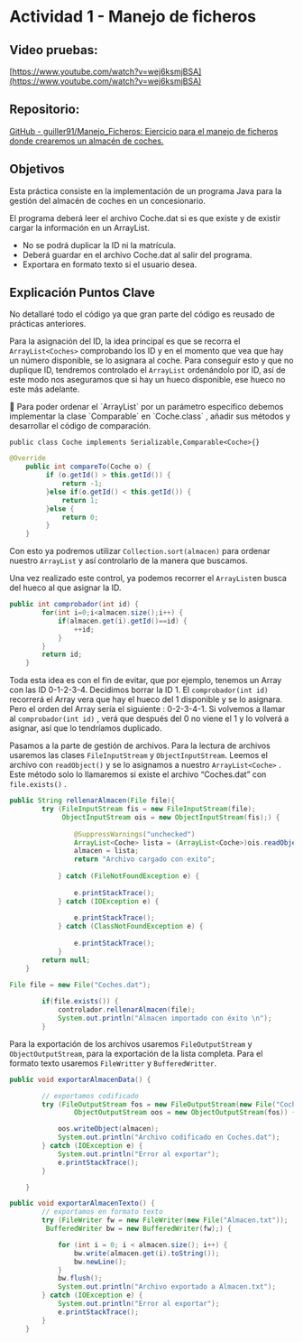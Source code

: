 # Actividad 1 - Manejo de ficheros

## Video pruebas:

[https://www.youtube.com/watch?v=wej6ksmjBSA](https://www.youtube.com/watch?v=wej6ksmjBSA)

## Repositorio:

[GitHub - guiller91/Manejo_Ficheros: Ejercicio para el manejo de ficheros donde crearemos un almacén de coches.](https://github.com/guiller91/Manejo_Ficheros)

## Objetivos

Esta práctica consiste en la implementación de un programa Java para la gestión del almacén de coches en un concesionario.

El programa deberá leer el archivo Coche.dat si es que existe y de existir cargar la información en un ArrayList.

- No se podrá duplicar la ID ni la matrícula.
- Deberá guardar en el archivo Coche.dat al salir del programa.
- Exportara en formato texto si el usuario desea.

## Explicación Puntos Clave

No detallaré todo el código ya que gran parte del código es reusado de prácticas anteriores.

Para la asignación del ID, la idea principal es que se recorra el `ArrayList<Coches>` comprobando los ID y en el momento que vea que hay un número disponible, se lo asignara al coche. Para conseguir esto y que no duplique ID, tendremos controlado el `ArrayList` ordenándolo por ID, así de este modo nos aseguramos que si hay un hueco disponible, ese hueco no este más adelante.

<aside>
🚨 Para poder ordenar el `ArrayList` por un parámetro especifico debemos implementar la clase `Comparable` en `Coche.class` , añadir sus métodos y desarrollar el código de comparación.

</aside>

`public class Coche implements Serializable,Comparable<Coche>{}`

```java
@Override
	public int compareTo(Coche o) {
		 if (o.getId() > this.getId()) {
			 return -1;
		 }else if(o.getId() < this.getId()) {
			 return 1;
		 }else {
			 return 0;
		 }		  
	}
```

Con esto ya podremos utilizar `Collection.sort(almacen)` para ordenar nuestro `ArrayList` y así controlarlo de la manera que buscamos.

Una vez realizado este control, ya podemos recorrer el `ArrayList`en busca del hueco al que asignar la ID.

```java
public int comprobador(int id) {
		for(int i=0;i<almacen.size();i++) {
			if(almacen.get(i).getId()==id) {
				++id;
			}
		}
		return id;	
	}
```

Toda esta idea es con el fin de evitar, que por ejemplo, tenemos un Array con las ID 0-1-2-3-4. Decidimos borrar la ID 1. El `comprobador(int id)` recorrerá el Array vera que hay el hueco del 1 disponible y se lo asignara. Pero el orden del Array sería el siguiente : 0-2-3-4-1. Si volvemos a llamar al `comprobador(int id)` , verá que después del 0 no viene el 1 y lo volverá a asignar, así que lo tendríamos duplicado.

Pasamos a la parte de gestión de archivos. Para la lectura de archivos usaremos las clases `FileInputStream` y `ObjectInputStream`. Leemos el archivo con `readObject()` y se lo asignamos a nuestro `ArrayList<Coche>` . Este método solo lo llamaremos si existe el archivo “Coches.dat” con `file.exists()` .

```java
public String rellenarAlmacen(File file){
		try (FileInputStream fis = new FileInputStream(file);
			 ObjectInputStream ois = new ObjectInputStream(fis);) {
								
				@SuppressWarnings("unchecked")
				ArrayList<Coche> lista = (ArrayList<Coche>)ois.readObject();
				almacen = lista;
				return "Archivo cargado con exito";				
				
			} catch (FileNotFoundException e) {
				
				e.printStackTrace();
			} catch (IOException e) {
				
				e.printStackTrace();
			} catch (ClassNotFoundException e) {
				
				e.printStackTrace();
			}
		return null; 
	}
```

```java
File file = new File("Coches.dat");
		
		if(file.exists()) {
			controlador.rellenarAlmacen(file);
			System.out.println("Almacen importado con éxito \n");
		}
```

Para la exportación de los archivos usaremos `FileOutputStream` y `ObjectOutputStream`, para la exportación de la lista completa. Para el formato texto usaremos `FileWritter` y `BufferedWritter`.

```java
public void exportarAlmacenData() {

		// exportamos codificado
		try (FileOutputStream fos = new FileOutputStream(new File("Coches.dat"));
				ObjectOutputStream oos = new ObjectOutputStream(fos)) {

			oos.writeObject(almacen);
			System.out.println("Archivo codificado en Coches.dat");
		} catch (IOException e) {
			System.out.println("Error al exportar");
			e.printStackTrace();
		}

	}
```

```java
public void exportarAlmacenTexto() {
		// exportamos en formato texto
		try (FileWriter fw = new FileWriter(new File("Almacen.txt"));
         BufferedWriter bw = new BufferedWriter(fw);) {

			for (int i = 0; i < almacen.size(); i++) {
				bw.write(almacen.get(i).toString());
				bw.newLine();
			}
			bw.flush();
			System.out.println("Archivo exportado a Almacen.txt");
		} catch (IOException e) {
			System.out.println("Error al exportar");
			e.printStackTrace();
		}
	}
```
